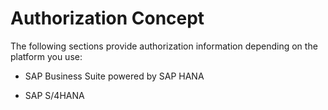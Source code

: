 <!-- loio0a9e1a9e5672465e98cea72de931fb5d -->

# Authorization Concept

The following sections provide authorization information depending on the platform you use:

-   SAP Business Suite powered by SAP HANA

-   SAP S/4HANA


